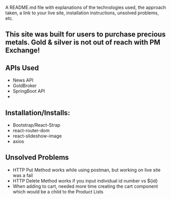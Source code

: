 A README.md file with explanations of the technologies used, the approach taken, a link to your live site, installation instructions, unsolved problems, etc.

## This site was built for users to purchase precious metals. Gold & silver is not out of reach with PM Exchange!

## APIs Used
* News API
* GoldBroker
* SpringBoot API
*

## Installation/Installs:
* Bootstrap/React-Strap
* react-router-dom
* react-slideshow-image
* axios

## Unsolved Problems
 * HTTP Put Method works while using postman, but working on live site was a fail
 * HTTP Delete Method works if you input individual id number vs ${id}
 * When adding to cart, needed more time creating the cart component which would be a child to the Product Lists

